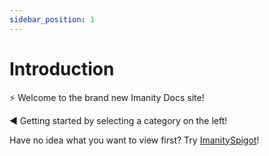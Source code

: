 ```yaml
---
sidebar_position: 1
---
```


# Introduction

⚡ Welcome to the brand new Imanity Docs site!

◀ Getting started by selecting a category on the left!

Have no idea what you want to view first? Try [ImanitySpigot](imanityspigot)!